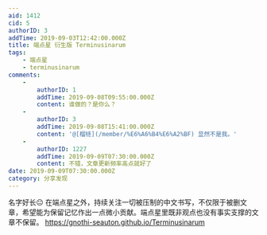 ```yaml
---
aid: 1412
cid: 5
authorID: 3
addTime: 2019-09-03T12:42:00.000Z
title: 端点星 衍生版 Terminusinarum
tags:
    - 端点星
    - terminusinarum
comments:
    -
        authorID: 1
        addTime: 2019-09-08T09:55:00.000Z
        content: 谁做的？是你么？
    -
        authorID: 3
        addTime: 2019-09-08T15:41:00.000Z
        content: '@[榴梿](/member/%E6%A6%B4%E6%A2%BF) 显然不是我。'
    -
        authorID: 1227
        addTime: 2019-09-09T07:30:00.000Z
        content: 不错，文章更新频率高点就好了
date: 2019-09-09T07:30:00.000Z
category: 分享发现
---
```


名字好长😐 在端点星之外，持续关注一切被压制的中文书写，不仅限于被删文章，希望能为保留记忆作出一点微小贡献。端点星里既非观点也没有事实支撑的文章不保留。 https://gnothi-seauton.github.io/Terminusinarum
